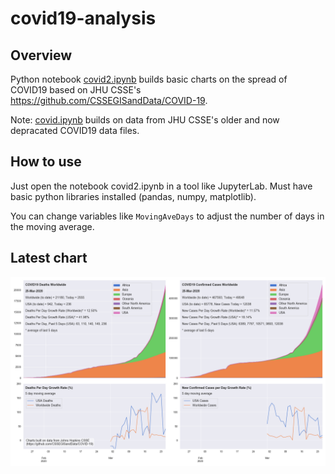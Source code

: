 # covid19-analysis

## Overview
Python notebook [covid2.ipynb](https://github.com/danlaw/covid19-analysis/blob/master/covid2.ipynb) builds basic charts on the spread of COVID19 based on JHU CSSE's https://github.com/CSSEGISandData/COVID-19.

Note: [covid.ipynb](https://github.com/danlaw/covid19-analysis/blob/master/covid.ipynb) builds on data from JHU CSSE's older and now depracated COVID19 data files.

## How to use
Just open the notebook covid2.ipynb in a tool like JupyterLab. Must have basic python libraries installed (pandas, numpy, matplotlib).

You can change variables like ``MovingAveDays`` to adjust the number of days in the moving average.

## Latest chart
![Latest chart](20200325-covid19-chart.png)
